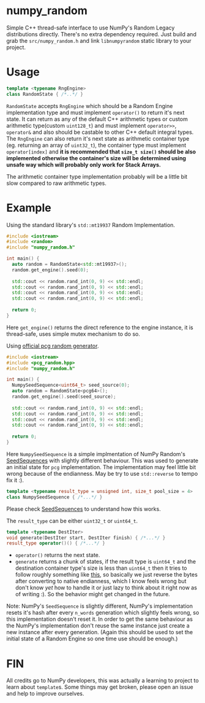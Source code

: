 # numpy_random
Simple C++ thread-safe interface to use NumPy's Random Legacy distributions directly.
There's no extra dependency required. Just build and grab the `src/numpy_random.h` and link `libnumpyrandom` static library to your project.

# Usage
```c++
template <typename RngEngine>
class RandomState { /*..*/ }
```

`RandomState` accepts `RngEngine` which should be a Random Engine implementation type and must implement `operator()` to return it's next state. It can return as any of the default C++ arithmetic types or custom arithmetic type(custom `uint128_t`) and must implement `operator>>`, `operator&` and also should be castable to other C++ default integral types. The `RngEngine` can also return it's next state as arithmetic container type (eg. returning an array of `uint32_t`), the container type must implement `operator[index]` and **it is recommended that `size_t size()` should be also implemented otherwise the container's size will be determined using unsafe way which will probably only work for Stack Arrays.** 

The arithmetic container type implementation probably will be a little bit slow compared to raw arithmetic types.

# Example
Using the standard library's `std::mt19937` Random Implementation.

```c++
#include <iostream>
#include <random>
#include "numpy_random.h"

int main() {
  auto random = RandomState<std::mt19937>();
  random.get_engine().seed(0);
  
  std::cout << random.rand_int(0, 9) << std::endl;
  std::cout << random.rand_int(0, 9) << std::endl;
  std::cout << random.rand_int(0, 9) << std::endl;
  std::cout << random.rand_int(0, 9) << std::endl;
  
  return 0;
}
```
Here `get_engine()` returns the direct reference to the engine instance, it is thread-safe, uses simple mutex mechanism to do so.

Using [official pcg random generator](https://github.com/imneme/pcg-cpp).
```c++
#include <iostream>
#include <pcg_random.hpp>
#include "numpy_random.h"

int main() {
  NumpySeedSequence<uint64_t> seed_source(0);
  auto random = RandomState<pcg64>();
  random.get_engine().seed(seed_source);
  
  std::cout << random.rand_int(0, 9) << std::endl;
  std::cout << random.rand_int(0, 9) << std::endl;
  std::cout << random.rand_int(0, 9) << std::endl;
  std::cout << random.rand_int(0, 9) << std::endl;
  
  return 0;
}
```

Here `NumpySeedSequence` is a simple implmentation of NumPy Random's [SeedSequences](https://github.com/numpy/numpy/blob/fcafb6560e37c948a594dce36d300888148bc599/numpy/random/bit_generator.pyx#L246) with slightly different behaviour. This was used to generate an initial state for `pcg` implementation. The implementation may feel little bit wrong because of the endianness. May be try to use `std::reverse` to tempo fix it :).

```c++
template <typename result_type = unsigned int, size_t pool_size = 4>
class NumpySeedSequence { /*...*/ }
```
Please check [SeedSequences](https://github.com/numpy/numpy/blob/fcafb6560e37c948a594dce36d300888148bc599/numpy/random/bit_generator.pyx#L246) to understand how this works.

The `result_type` can be either `uint32_t` or `uint64_t`.
```c++
template <typename DestIter>
void generate(DestIter start, DestIter finish) { /*...*/ }
result_type operator()() { /*...*/ }
```

* `operator()` returns the next state.
* `generate` returns a chunk of states, if the result type is `uint64_t` and the destination container type's size is less than `uint64_t` then it tries to follow roughly something like [this](https://github.com/numpy/numpy/blob/fcafb6560e37c948a594dce36d300888148bc599/numpy/random/bit_generator.pyx#L440), so basically we just reverse the bytes after converting to native endianness, which I know feels wrong but don't know *yet* how to handle it or just lazy to think about it right now as of writing :). So the behavior might get changed in the future.

Note: NumPy's `SeedSequence` is slightly different, NumPy's implementation resets it's hash after every `n_words` generation which slightly feels wrong, so this implementation doesn't reset it. In order to get the same behaviour as the NumPy's implementation don't reuse the same instance just create a new instance after every generation. (Again this should be used to set the initial state of a Random Engine so one time use should be enough.)

# FIN
All credits go to NumPy developers, this was actually a learning to project to learn about `template`s. Some things may get broken, please open an issue and help to improve ourselves.